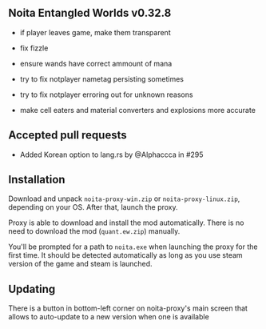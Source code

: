 ## Noita Entangled Worlds v0.32.8

- if player leaves game, make them transparent

- fix fizzle

- ensure wands have correct ammount of mana

- try to fix notplayer nametag persisting sometimes

- try to fix notplayer erroring out for unknown reasons

- make cell eaters and material converters and explosions more accurate

## Accepted pull requests

- Added Korean option to lang.rs by @Alphaccca in #295
## Installation


Download and unpack `noita-proxy-win.zip` or `noita-proxy-linux.zip`, depending on your OS. After that, launch the proxy.


Proxy is able to download and install the mod automatically. There is no need to download the mod (`quant.ew.zip`) manually.


You'll be prompted for a path to `noita.exe` when launching the proxy for the first time.
It should be detected automatically as long as you use steam version of the game and steam is launched.
        

## Updating


There is a button in bottom-left corner on noita-proxy's main screen that allows to auto-update to a new version when one is available

